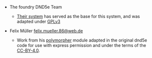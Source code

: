 - The foundry DND5e Team
    - [Their system](https://gitlab.com/foundrynet/dnd5e/) has served as the base for this system, and was adapted
      under [GPLv3](https://www.gnu.org/licenses/gpl-3.0.en.html)

- Felix Müller <felix.mueller.86@web.de>
    - Work from his [polymorpher](https://github.com/syl3r86/polymorpher) module adapted in the original dnd5e code for
      use with express permission and under the terms of the [CC-BY-4.0](https://creativecommons.org/licenses/by/4.0/).
